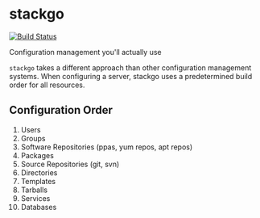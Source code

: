 # stackgo

[![Build Status](https://travis-ci.org/stackmachine/stackgo.png?branch=master)](https://travis-ci.org/stackmachine/stackgo)

Configuration management you'll actually use

`stackgo` takes a different approach than other configuration management
systems. When configuring a server, stackgo uses a predetermined build order
for all resources.

## Configuration Order

1. Users
2. Groups
3. Software Repositories (ppas, yum repos, apt repos)
4. Packages
5. Source Repositories (git, svn)
5. Directories
5. Templates
6. Tarballs
6. Services
7. Databases
